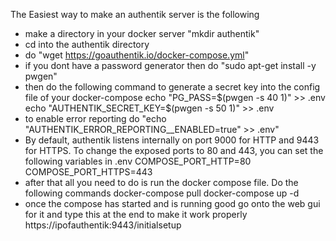 The Easiest way to make an authentik server is the following

- make a directory in your docker server "mkdir authentik"
- cd into the authentik directory
- do "wget https://goauthentik.io/docker-compose.yml"
- if you dont have a password generator then do "sudo apt-get install -y pwgen"
- then do the following command to generate a secret key into the config file of your docker-compose
echo "PG_PASS=$(pwgen -s 40 1)" >> .env
echo "AUTHENTIK_SECRET_KEY=$(pwgen -s 50 1)" >> .env
- to enable error reporting do "echo "AUTHENTIK_ERROR_REPORTING__ENABLED=true" >> .env"
- By default, authentik listens internally on port 9000 for HTTP and 9443 for HTTPS. To change the exposed ports to 80 and 443, you can set the following variables in .env
COMPOSE_PORT_HTTP=80
COMPOSE_PORT_HTTPS=443
- after that all you need to do is run the docker compose file. Do the following commands
docker-compose pull
docker-compose up -d
- once the compose has started and is running good go onto the web gui for it and type this at the end to make it work properly https://ipofauthentik:9443/initialsetup